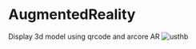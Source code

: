 # AugmentedReality
Display 3d model using qrcode and arcore AR
<img src="./display_image.jpg" alt="usthb " title="usthb ">

